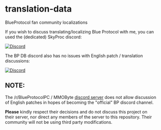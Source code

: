 # translation-data
BlueProtocol fan community localizations

If you wish to discuss translating/localizing Blue Protocol with me, you can used the (dedicated) SkyProc discord:

[![Discord](https://img.shields.io/discord/768944910778630194.svg?style=for-the-badge&label=SkyProc&logo=discord&logoColor=ffffff&color=7389D8&labelColor=6A7EC2)](https://discord.gg/epaUhEk)


The BP DB discord also has no issues with English patch / translation discussions:

[![Discord](https://img.shields.io/discord/597714908880175104.svg?style=for-the-badge&label=BP%20Database&logo=discord&logoColor=ffffff&color=7389D8&labelColor=6A7EC2)](https://discord.gg/tuaYrFp)


## **NOTE:**

The /r/BlueProtocolPC / MMOByte [discord server](https://discord.gg/5zrZMdX) does not allow discussion of English patches in hopes of becoming the "official" BP discord channel.

**Please** kindly respect their decisions and do not discuss this project on their server, nor direct any members of the server to this repository. Their community will not be using third party modifications.

